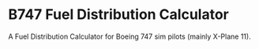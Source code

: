 # B747 Fuel Distribution Calculator
A Fuel Distribution Calculator for Boeing 747 sim pilots (mainly X-Plane 11).
